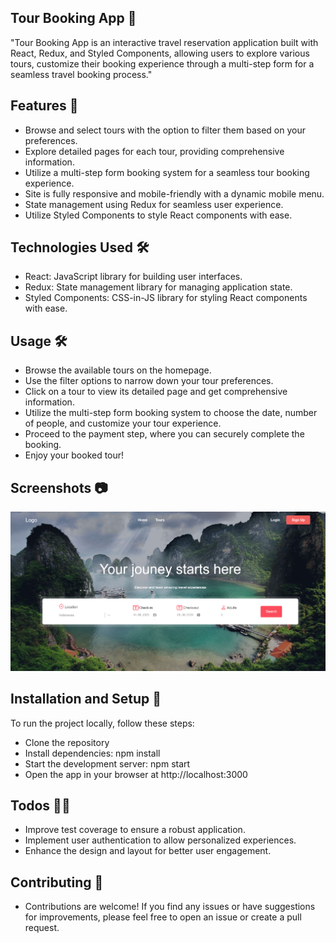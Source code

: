 ## Tour Booking App 🚀

"Tour Booking App is an interactive travel reservation application built with React, Redux, and Styled Components, allowing users to explore various tours, customize their booking experience through a multi-step form for a seamless travel booking process."

## Features 🚦

- Browse and select tours with the option to filter them based on your preferences.
- Explore detailed pages for each tour, providing comprehensive information.
- Utilize a multi-step form booking system for a seamless tour booking experience.
- Site is fully responsive and mobile-friendly with a dynamic mobile menu.
- State management using Redux for seamless user experience.
- Utilize Styled Components to style React components with ease.

## Technologies Used 🛠

- React: JavaScript library for building user interfaces.
- Redux: State management library for managing application state.
- Styled Components: CSS-in-JS library for styling React components with ease.

## Usage 🛠

- Browse the available tours on the homepage.
- Use the filter options to narrow down your tour preferences.
- Click on a tour to view its detailed page and get comprehensive information.
- Utilize the multi-step form booking system to choose the date, number of people, and customize your tour experience.
- Proceed to the payment step, where you can securely complete the booking.
- Enjoy your booked tour!

## Screenshots 📷

![tour-home](src/assets/tour-home.png)

## Installation and Setup 🏁

To run the project locally, follow these steps:

- Clone the repository
- Install dependencies: npm install
- Start the development server: npm start
- Open the app in your browser at http://localhost:3000

## Todos 👩‍💻

- Improve test coverage to ensure a robust application.
- Implement user authentication to allow personalized experiences.
- Enhance the design and layout for better user engagement.

## Contributing 🤝

- Contributions are welcome! If you find any issues or have suggestions for improvements, please feel free to open an issue or create a pull request.
